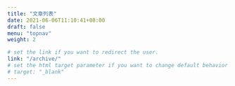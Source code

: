 ```yaml
---
title: "文章列表"
date: 2021-06-06T11:10:41+08:00
draft: false
menu: "topnav"
weight: 2

# set the link if you want to redirect the user.
link: "/archive/"
# set the html target parameter if you want to change default behavior
# target: "_blank"
---
```

